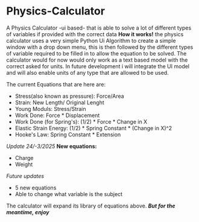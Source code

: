 # Physics-Calculator
A Physics Calculator -ui based- that is able to solve a lot of different types of variables if provided with the correct data
**How it works!**
the physics calculator uses a very simple Python Ui Algorithm to create a simple window with a drop down menu, this is then followed by the different types of variable required to be filled in to allow the equation to be solved. The calculator would for now would only work as a text based model with the correct asked for units. In future development i will integrate the UI model and will also enable units of any type that are allowed to be used.

The current Equations that are here are:
- Stress(also known as pressure): Force/Area
- Strain: New Length/ Original Lenght
- Young Moduls: Stress/Strain
- Work Done: Force * Displacement
- Work Done (for Spring's): (1/2) * Force * Change in X
- Elastic Strain Energy: (1/2) * Spring Constant * (Change in X)^2
- Hooke's Law: Spring Constant * Extension


_Update 24/-3/2025_
**New equations:**
* Charge
* Weight

_Future updates_
- 5 new equations
- Able to change what variable is the subject

The calculator will expand its library of equations above.
**_But for the meantime, enjoy_**
